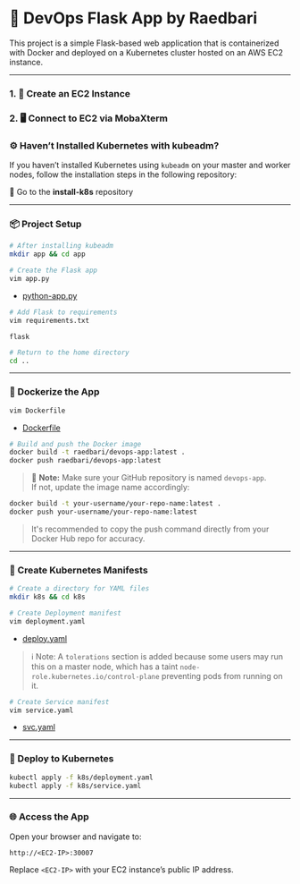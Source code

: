 # 🚀 DevOps Flask App by Raedbari

This project is a simple Flask-based web application that is containerized with Docker and deployed on a Kubernetes cluster hosted on an AWS EC2 instance.

---

### 1. 🔧 Create an EC2 Instance

### 2. 🖥️ Connect to EC2 via MobaXterm

### ⚙️ Haven’t Installed Kubernetes with kubeadm?

If you haven’t installed Kubernetes using `kubeadm` on your master and worker nodes, follow the installation steps in the following repository:

🔗 Go to the **install-k8s** repository

---

### 📦 Project Setup

```bash
# After installing kubeadm
mkdir app && cd app

# Create the Flask app
vim app.py
```

- [python-app.py](./app/app.py)

```bash
# Add Flask to requirements
vim requirements.txt
```

```
flask
```

```bash
# Return to the home directory
cd ..
```

---

### 🐳 Dockerize the App

```bash
vim Dockerfile
```

- [Dockerfile](./Dockerfile)

```bash
# Build and push the Docker image
docker build -t raedbari/devops-app:latest .
docker push raedbari/devops-app:latest
```

> 🔹 **Note:** Make sure your GitHub repository is named `devops-app`.  
> If not, update the image name accordingly:

```bash
docker build -t your-username/your-repo-name:latest .
docker push your-username/your-repo-name:latest
```

> It's recommended to copy the push command directly from your Docker Hub repo for accuracy.

---

### 📂 Create Kubernetes Manifests

```bash
# Create a directory for YAML files
mkdir k8s && cd k8s

# Create Deployment manifest
vim deployment.yaml
```

- [deploy.yaml](./k8s/deploy.yaml)

> ℹ️ Note: A `tolerations` section is added because some users may run this on a master node, which has a taint `node-role.kubernetes.io/control-plane` preventing pods from running on it.

```bash
# Create Service manifest
vim service.yaml
```

- [svc.yaml](./k8s/services.yaml)

---

### 🚀 Deploy to Kubernetes

```bash
kubectl apply -f k8s/deployment.yaml
kubectl apply -f k8s/service.yaml
```

---

### 🌐 Access the App

Open your browser and navigate to:

```
http://<EC2-IP>:30007
```

Replace `<EC2-IP>` with your EC2 instance’s public IP address.